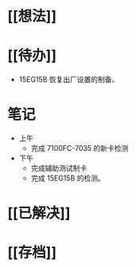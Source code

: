 # [[想法]]

# [[待办]]
- 15EG15B 恢复出厂设置的制备。
# 笔记
- 上午
	- 完成 7100FC-7035 的新卡检测
- 下午
	- 完成辅助测试制卡
	- 完成 15EG15B 的检测。

# [[已解决]]

# [[存档]]